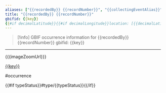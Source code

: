 ```yaml
---
aliases: ["{{recordedBy}} {{recordNumber}}", "{{collectingEventAlias}}", "{{catalogNumber}}", "{{{searchterm}}}"]
title: "{{recordedBy}} {{recordNumber}}"
gbifid: {{key}}
{{#if decimalLatitude}}{{#if decimalLongitude}}location: [{{decimalLatitude}},{{decimalLongitude}}]{{/if}}{{/if}}
---
```


>[!info] GBIF occurrence information for {{recordedBy}} {{recordNumber}}
> gbifid: {{key}}

--- 

{{{imageZoomUrl}}}

[{{key}}](https://gbif.org/occurrence/{{key}})


#occurrence

{{#if typeStatus}}#type/{{typeStatus}}{{/if}}
